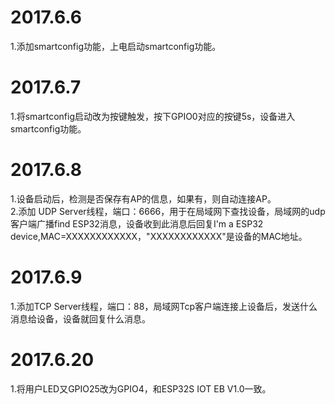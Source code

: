 # 2017.6.6 #
1.添加smartconfig功能，上电启动smartconfig功能。
# 2017.6.7 #
1.将smartconfig启动改为按键触发，按下GPIO0对应的按键5s，设备进入smartconfig功能。  
# 2017.6.8 #
1.设备启动后，检测是否保存有AP的信息，如果有，则自动连接AP。  
2.添加 UDP Server线程，端口：6666，用于在局域网下查找设备，局域网的udp客户端广播find ESP32消息，设备收到此消息后回复I'm a ESP32 device,MAC=XXXXXXXXXXXX，"XXXXXXXXXXXX"是设备的MAC地址。
# 2017.6.9 #
1.添加TCP Server线程，端口：88，局域网Tcp客户端连接上设备后，发送什么消息给设备，设备就回复什么消息。  
# 2017.6.20 #
1.将用户LED又GPIO25改为GPIO4，和ESP32S IOT EB V1.0一致。